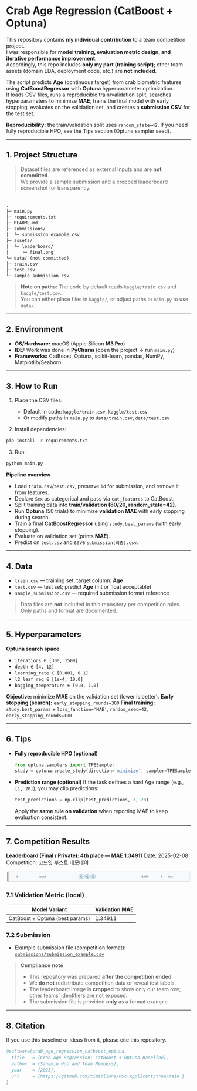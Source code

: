 # Crab Age Regression (CatBoost + Optuna)

This repository contains **my individual contribution** to a team competition project.  
I was responsible for **model training, evaluation metric design, and iterative performance improvement**.  
Accordingly, this repo includes **only my part (training script)**; other team assets (domain EDA, deployment code, etc.) are **not included**.

The script predicts **Age** (continuous target) from crab biometric features using **CatBoostRegressor** with **Optuna** hyperparameter optimization.  
It loads CSV files, runs a reproducible train/validation split, searches hyperparameters to minimize **MAE**, trains the final model with early stopping, evaluates on the validation set, and creates a **submission CSV** for the test set.

**Reproducibility:** the train/validation split uses `random_state=42`. If you need fully reproducible HPO, see the Tips section (Optuna sampler seed).

---

## 1. Project Structure

> Dataset files are referenced as external inputs and are **not committed**.  
> We provide a sample submission and a cropped leaderboard screenshot for transparency.

```

.
├─ main.py
├─ requirements.txt
├─ README.md
├─ submissions/
│  └─ submission_example.csv
├─ assets/
│  └─ leaderboard/
│     └─ final.png
└─ data/ (not committed)
├─ train.csv
├─ test.csv
└─ sample_submission.csv

````

> **Note on paths:** The code by default reads `kaggle/train.csv` and `kaggle/test.csv`.  
> You can either place files in `kaggle/`, or adjust paths in `main.py` to use `data/`.

---

## 2. Environment

- **OS/Hardware:** macOS (Apple Silicon **M3 Pro**)
- **IDE:** Work was done in **PyCharm** (open the project → run `main.py`)
- **Frameworks:** CatBoost, Optuna, scikit-learn, pandas, NumPy, Matplotlib/Seaborn

---

## 3. How to Run

1) Place the CSV files:
   - Default in code: `kaggle/train.csv`, `kaggle/test.csv`  
   - Or modify paths in `main.py` to `data/train.csv`, `data/test.csv`

2) Install dependencies:
```bash
pip install -r requirements.txt
````

3. Run:

```bash
python main.py
```

**Pipeline overview**

* Load `train.csv`/`test.csv`, preserve `id` for submission, and remove it from features.
* Declare `Sex` as categorical and pass via `cat_features` to CatBoost.
* Split training data into **train/validation (80/20, random_state=42)**.
* Run **Optuna** (50 trials) to minimize **validation MAE** with early stopping during search.
* Train a final **CatBoostRegressor** using `study.best_params` (with early stopping).
* Evaluate on validation set (prints **MAE**).
* Predict on `test.csv` and save `submission(최종).csv`.

---

## 4. Data

* `train.csv` — training set, target column: **Age**
* `test.csv` — test set; predict **Age** (int or float acceptable)
* `sample_submission.csv` — required submission format reference

> Data files are **not** included in this repository per competition rules. Only paths and format are documented.

---

## 5. Hyperparameters

**Optuna search space**

* `iterations ∈ [300, 1500]`
* `depth ∈ [4, 12]`
* `learning_rate ∈ [0.001, 0.1]`
* `l2_leaf_reg ∈ [1e-4, 10.0]`
* `bagging_temperature ∈ [0.0, 1.0]`

**Objective:** minimize **MAE** on the validation set (lower is better).
**Early stopping (search):** `early_stopping_rounds=300`
**Final training:** `study.best_params` + `loss_function='MAE'`, `random_seed=42`, `early_stopping_rounds=100`

---

## 6. Tips

* **Fully reproducible HPO (optional)**

  ```python
  from optuna.samplers import TPESampler
  study = optuna.create_study(direction='minimize', sampler=TPESampler(seed=42))
  ```
* **Prediction range (optional)**
  If the task defines a hard Age range (e.g., `[1, 20]`), you may clip predictions:

  ```python
  test_predictions = np.clip(test_predictions, 1, 20)
  ```

  Apply the **same rule on validation** when reporting MAE to keep evaluation consistent.

---

## 7. Competition Results

**Leaderboard (Final / Private): 4th place — MAE 1.34911**
Date: 2025-02-08
Competition: 코드잇 부스트 데모데이

<p align="center">
  <img src="assets/leaderboard/final.png" alt="Final Leaderboard (4th place, Private MAE 1.34911)" width="680">
</p>

### 7.1 Validation Metric (local)

| Model Variant                   | Validation MAE |
| ------------------------------- | -------------- |
| CatBoost + Optuna (best params) | 1.34911        |

### 7.2 Submission

* Example submission file (competition format):
  [`submissions/submission_example.csv`](submissions/submission_example.csv)

> **Compliance note**
>
> * This repository was prepared **after the competition ended**.
> * We **do not** redistribute competition data or reveal test labels.
> * The leaderboard image is **cropped** to show only our team row; other teams’ identifiers are not exposed.
> * The submission file is provided **only** as a format example.

---

## 8. Citation

If you use this baseline or ideas from it, please cite this repository.

```bibtex
@software{crab_age_regression_catboost_optuna,
  title   = {Crab Age Regression: CatBoost + Optuna Baseline},
  author  = {Sangmin Woo and Team Members},
  year    = {2025},
  url     = {https://github.com/timidlione/MSc-Applicant/tree/main }
}
```

```
```
